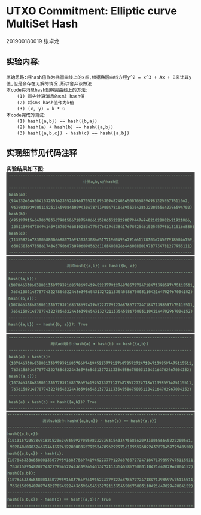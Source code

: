 # UTXO Commitment: Elliptic curve MultiSet Hash

201900180019 张卓龙


## 实验内容:
    原始思路:将hash值作为椭圆曲线上的x点,根据椭圆曲线方程y^2 = x^3 + Ax + B来计算y值,但是会存在无解的情况,所以舍弃该做法                
    本code将消息hash到椭圆曲线上的方法:              
        (1) 首先计算消息的sm3 hash值             
        (2) 将sm3 hash值作为k值              
        (3) (x, y) = k * G             
    本code完成的测试:           
        (1) hash({a,b}) == hash({b,a})             
        (2) hash(a) + hash(b) == hash({a,b})              
        (3) hash({a,b,c}) - hash(c) == hash({a,b})               
                          
         
## 实现细节见代码注释      

**实验结果如下图:**                
![result1](https://github.com/Zhang-SDU/cst-project/blob/main/SM2/ECMH/result1.png)
![result2](https://github.com/Zhang-SDU/cst-project/blob/main/SM2/ECMH/result2.png)
![result3](https://github.com/Zhang-SDU/cst-project/blob/main/SM2/ECMH/result3.png)
![result4](https://github.com/Zhang-SDU/cst-project/blob/main/SM2/ECMH/result4.png)
